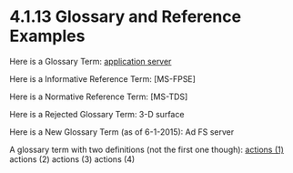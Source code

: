 <html dir="LTR" xmlns:mshelp="http://msdn.microsoft.com/mshelp" xmlns:ddue="http://ddue.schemas.microsoft.com/authoring/2003/5" xmlns:xlink="http://www.w3.org/1999/xlink" xmlns:tool="http://www.microsoft.com/tooltip">
 <body>
 <div id="header">
 <h1 class="heading">4.1.13 Glossary and Reference Examples</h1>
 </div>
 <div id="mainSection">
 <div id="mainBody">
 <div id="allHistory" class="saveHistory"></div>
 <div id="sectionSection0" class="section" name="collapseableSection">
 

<p><span>Here is a Glossary Term: </span><a href="f6104033-4e55-48ec-9da1-1b5b736b4dec.md#gt_4a9218ba-0ee1-4ae9-ab68-52bd66eb4c9f">application server</a></p>

<p><span>Here is a Informative
Reference Term: </span><mshelp:link keywords="1bbae50a-7de9-45ea-830d-4e9caf8dfccd" tabindex="0">[MS-FPSE]</mshelp:link></p>

<p><span>Here is a Normative Reference
Term: </span><mshelp:link keywords="b46a581a-39de-4745-b076-ec4dbb7d13ec" tabindex="0">[MS-TDS]</mshelp:link></p>

<p>Here is a Rejected Glossary Term: 3-D surface</p>

<p>Here is a New Glossary Term (as of 6-1-2015): Ad FS server </p>

<p>A glossary term with two definitions (not the first one
though): <a href="f6104033-4e55-48ec-9da1-1b5b736b4dec.md#gt_b178b6c0-7df9-4107-95ca-12c7f0b9900b">actions (1)</a>
actions (2) actions (3) actions (4) </p>


 </div>
 </div>
 </div>
 </body>
</html>